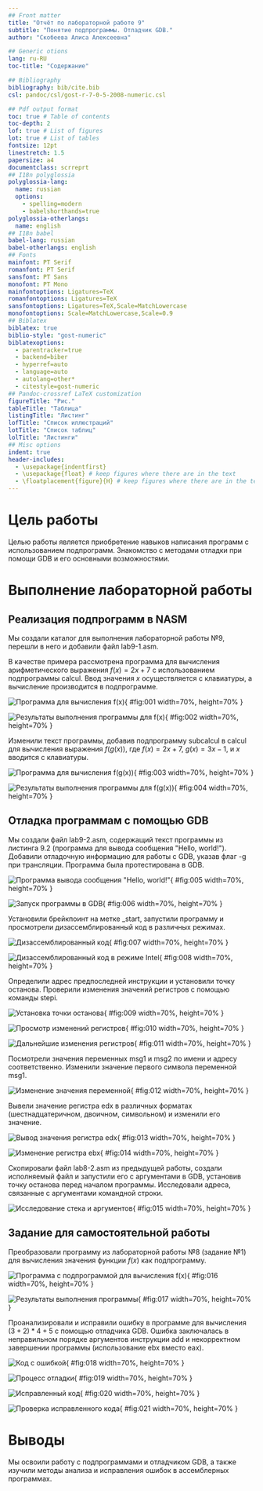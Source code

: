```yaml
---
## Front matter
title: "Отчёт по лабораторной работе 9"
subtitle: "Понятие подпрограммы. Отладчик GDB."
author: "Скобеева Алиса Алексеевна"

## Generic otions
lang: ru-RU
toc-title: "Содержание"

## Bibliography
bibliography: bib/cite.bib
csl: pandoc/csl/gost-r-7-0-5-2008-numeric.csl

## Pdf output format
toc: true # Table of contents
toc-depth: 2
lof: true # List of figures
lot: true # List of tables
fontsize: 12pt
linestretch: 1.5
papersize: a4
documentclass: scrreprt
## I18n polyglossia
polyglossia-lang:
  name: russian
  options:
	- spelling=modern
	- babelshorthands=true
polyglossia-otherlangs:
  name: english
## I18n babel
babel-lang: russian
babel-otherlangs: english
## Fonts
mainfont: PT Serif
romanfont: PT Serif
sansfont: PT Sans
monofont: PT Mono
mainfontoptions: Ligatures=TeX
romanfontoptions: Ligatures=TeX
sansfontoptions: Ligatures=TeX,Scale=MatchLowercase
monofontoptions: Scale=MatchLowercase,Scale=0.9
## Biblatex
biblatex: true
biblio-style: "gost-numeric"
biblatexoptions:
  - parentracker=true
  - backend=biber
  - hyperref=auto
  - language=auto
  - autolang=other*
  - citestyle=gost-numeric
## Pandoc-crossref LaTeX customization
figureTitle: "Рис."
tableTitle: "Таблица"
listingTitle: "Листинг"
lofTitle: "Список иллюстраций"
lotTitle: "Список таблиц"
lolTitle: "Листинги"
## Misc options
indent: true
header-includes:
  - \usepackage{indentfirst}
  - \usepackage{float} # keep figures where there are in the text
  - \floatplacement{figure}{H} # keep figures where there are in the text
---
```


# Цель работы

Целью работы является приобретение навыков написания программ с использованием подпрограмм.
Знакомство с методами отладки при помощи GDB и его основными возможностями.

# Выполнение лабораторной работы

## Реализация подпрограмм в NASM

Мы создали каталог для выполнения лабораторной работы №9, перешли в него и добавили файл lab9-1.asm.

В качестве примера рассмотрена программа для вычисления арифметического выражения $f(x) = 2x + 7$ с использованием подпрограммы calcul. Ввод значения $x$ осуществляется с клавиатуры, а вычисление производится в подпрограмме.

![Программа для вычисления $f(x)$](image/01.png){ #fig:001 width=70%, height=70% }

![Результаты выполнения программы для $f(x)$](image/02.png){ #fig:002 width=70%, height=70% }

Изменили текст программы, добавив подпрограмму subcalcul в calcul для вычисления выражения $f(g(x))$, где $f(x) = 2x + 7$, $g(x) = 3x - 1$, и $x$ вводится с клавиатуры.

![Программа для вычисления $f(g(x))$](image/03.png){ #fig:003 width=70%, height=70% }

![Результаты выполнения программы для $f(g(x))$](image/04.png){ #fig:004 width=70%, height=70% }

## Отладка программам с помощью GDB

Мы создали файл lab9-2.asm, содержащий текст программы из листинга 9.2 (программа для вывода сообщения "Hello, world!"). Добавили отладочную информацию для работы с GDB, указав флаг -g при трансляции. Программа была протестирована в GDB.

![Программа вывода сообщения "Hello, world!"](image/05.png){ #fig:005 width=70%, height=70% }

![Запуск программы в GDB](image/06.png){ #fig:006 width=70%, height=70% }

Установили брейкпоинт на метке _start, запустили программу и просмотрели дизассемблированный код в различных режимах.

![Дизассемблированный код](image/07.png){ #fig:007 width=70%, height=70% }

![Дизассемблированный код в режиме Intel](image/08.png){ #fig:008 width=70%, height=70% }

Определили адрес предпоследней инструкции и установили точку останова. Проверили изменения значений регистров с помощью команды stepi.

![Установка точки останова](image/09.png){ #fig:009 width=70%, height=70% }

![Просмотр изменений регистров](image/10.png){ #fig:010 width=70%, height=70% }

![Дальнейшие изменения регистров](image/11.png){ #fig:011 width=70%, height=70% }

Посмотрели значения переменных msg1 и msg2 по имени и адресу соответственно. Изменили значение первого символа переменной msg1.

![Изменение значения переменной](image/12.png){ #fig:012 width=70%, height=70% }

Вывели значение регистра edx в различных форматах (шестнадцатеричном, двоичном, символьном) и изменили его значение.

![Вывод значения регистра edx](image/13.png){ #fig:013 width=70%, height=70% }

![Изменение регистра ebx](image/14.png){ #fig:014 width=70%, height=70% }

Скопировали файл lab8-2.asm из предыдущей работы, создали исполняемый файл и запустили его с аргументами в GDB, установив точку останова перед началом программы. Исследовали адреса, связанные с аргументами командной строки.

![Исследование стека и аргументов](image/15.png){ #fig:015 width=70%, height=70% }

## Задание для самостоятельной работы

Преобразовали программу из лабораторной работы №8 (задание №1) для вычисления значения функции $f(x)$ как подпрограмму.

![Программа с подпрограммой для вычисления $f(x)$](image/16.png){ #fig:016 width=70%, height=70% }

![Результаты выполнения программы](image/17.png){ #fig:017 width=70%, height=70% }

Проанализировали и исправили ошибку в программе для вычисления $(3+2)*4+5$ с помощью отладчика GDB. Ошибка заключалась в неправильном порядке аргументов инструкции add и некорректном завершении программы (использование ebx вместо eax).

![Код с ошибкой](image/18.png){ #fig:018 width=70%, height=70% }

![Процесс отладки](image/19.png){ #fig:019 width=70%, height=70% }

![Исправленный код](image/20.png){ #fig:020 width=70%, height=70% }

![Проверка исправленного кода](image/21.png){ #fig:021 width=70%, height=70% }

# Выводы

Мы освоили работу с подпрограммами и отладчиком GDB, а также изучили методы анализа и исправления ошибок в ассемблерных программах.
